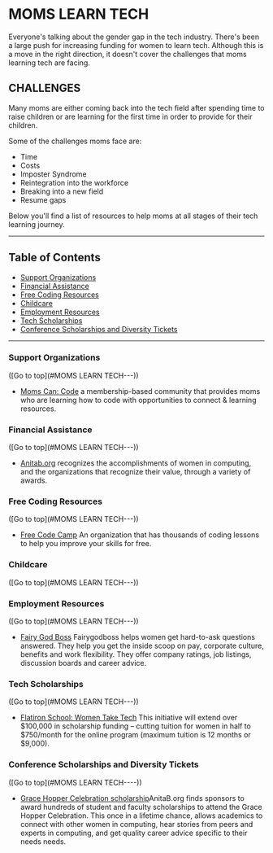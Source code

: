 

# MOMS LEARN TECH
Everyone's talking about the gender gap in the tech industry. There's been a large push for increasing funding for women to learn tech. Although this is a move in the right direction, it doesn't cover the challenges that moms learning tech are facing.

## CHALLENGES
 Many moms are either coming back into the tech field after spending time to raise children or are learning for the first time in order to provide for their children.

Some of the challenges moms face are:

- Time
- Costs
- Imposter Syndrome
- Reintegration into the workforce
- Breaking into a new field
- Resume gaps

Below you'll find a list of resources to help moms at all stages of their tech learning journey.

----

## Table of Contents
* [Support Organizations](#supportOrganizations)
* [Financial Assistance](#financialAssistance)
* [Free Coding Resources](#freecoding)
* [Childcare](#childcare)
* [Employment Resources](#emplymentresources)
* [Tech Scholarships](#techscholarships)
* [Conference Scholarships and Diversity Tickets](#confscholarship/ticket)


----

### Support Organizations
([Go to top](#MOMS LEARN TECH---))
* [Moms Can: Code](momscancode.com) a membership-based community that provides moms who are learning how to code with opportunities to connect & learning resources.

### Financial Assistance
([Go to top](#MOMS LEARN TECH---))
* [Anitab.org](https://anitab.org/awards-grants/) recognizes the accomplishments of women in computing, and the organizations that recognize their value, through a variety of awards.


### Free Coding Resources
([Go to top](#MOMS LEARN TECH---))
* [Free Code Camp](freecodecamp.org) An organization that has thousands of coding lessons to help you improve your skills for free.


### Childcare
([Go to top](#MOMS LEARN TECH---))

### Employment Resources
([Go to top](#MOMS LEARN TECH---))
* [Fairy God Boss](#fairygodboss.com) Fairygodboss helps women get hard-to-ask questions answered. They help you get the inside scoop on pay, corporate culture, benefits and work flexibility. They offer company ratings, job listings, discussion boards and career advice.

### Tech Scholarships
([Go to top](#MOMS LEARN TECH---))
* [Flatiron School: Women Take Tech](https://flatironschool.com/women-take-tech-coding-scholarships/) This initiative will extend over $100,000 in scholarship funding – cutting tuition for women in half to $750/month for the online program (maximum tuition is 12 months or $9,000).

### Conference Scholarships and Diversity Tickets
([Go to top](#MOMS LEARN TECH----))
* [Grace Hopper Celebration scholarship](https://anitab.org/career-toolbox/ghc-scholarship-grants/)AnitaB.org finds sponsors to award hundreds of student and faculty scholarships to attend the Grace Hopper Celebration. This once in a lifetime chance, allows academics to connect with other women in computing, hear stories from peers and experts in computing, and get quality career advice specific to their needs needs.
